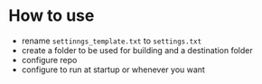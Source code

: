 # How to use
- rename `settinngs_template.txt` to `settings.txt`
- create a folder to be used for building and a destination folder
- configure repo
- configure to run at startup or whenever you want
